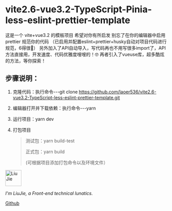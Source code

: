 # vite2.6-vue3.2-TypeScript-Pinia-less-eslint-prettier-template

这是一个 vite+vue3.2 的模板项目 希望对你有所启发 别忘了在你的编辑器中启用 prettier 规范你的代码 （已启用并配置eslint+prettier+husky自动对项目代码进行规范，6得很🤣）
另外加入了API自动导入，写代码再也不用写很多import了，API方法直接用，开发速度、代码优雅度嗖嗖的！🤓 再者引入了vueuse库，超多酷炫的方法，等你探索！

## 步骤说明：

1. 克隆代码：执行命令---git clone https://github.com/laoer536/vite2.6-vue3.2-TypeScript-less-eslint-prettier-template.git

2. 编辑器打开并下载依赖：执行命令---yarn

3. 运行项目：yarn dev

4. 打包项目

   > 测试包：yarn build-test
   >
   > 正式包：yarn build
   >
   > (可根据项目添加打包命令以及环境文件）

<div align="left">
<img alt="Liu Jie" src="https://s2.loli.net/2021/12/16/rxjhMFtGElVIuyz.png" width=50 />

_I'm LiuJie, a Front-end technical lunatics._

[Github](https://github.com/laoer536)
